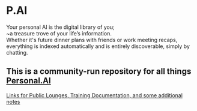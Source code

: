 # P.AI

Your personal AI is the digital library of you;  
~a treasure trove of your life’s information.  
Whether it's future dinner plans with friends or work meeting recaps, everything is indexed automatically and is entirely discoverable, simply by chatting.

## This is a community-run repository for all things [Personal.AI](https://personal.ai)

[Links for Public Lounges, Training Documentation, and some additional notes](https://github.com/Az-Neter/PAI/blob/main/Community%20Links.md)
